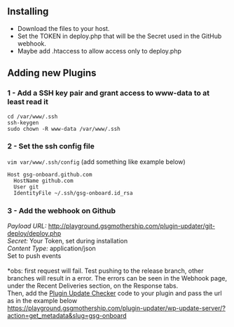 ## Installing
 - Download the files to your host.
 - Set the TOKEN in deploy.php that will be the Secret used in the GitHub webhook.
 - Maybe add .htaccess to allow access only to deploy.php

## Adding new Plugins
### 1 - Add a SSH key pair and grant access to www-data to at least read it
```
cd /var/www/.ssh
ssh-keygen
sudo chown -R www-data /var/www/.ssh
```

### 2 - Set the ssh config file
`vim var/www/.ssh/config`
(add something like example below)
```
Host gsg-onboard.github.com
  HostName github.com
  User git
  IdentityFile ~/.ssh/gsg-onboard.id_rsa
```

### 3 - Add the webhook on Github
*Payload URL:* http://playground.gsgmothership.com/plugin-updater/git-deploy/deploy.php <br>
*Secret:* Your Token, set during installation <br>
*Content Type:* application/json <br>
Set to push events
<br><br>
*obs: first request will fail. Test pushing to the release branch, other branches will result in a error. The errors can be seen in the Webhook page, under the Recent Deliveries section, on the Response tabs. <br>
Then, add the [Plugin Update Checker](https://github.com/YahnisElsts/plugin-update-checker) code to your plugin and pass the url as in the example below <br>
https://playground.gsgmothership.com/plugin-updater/wp-update-server/?action=get_metadata&slug=gsg-onboard
